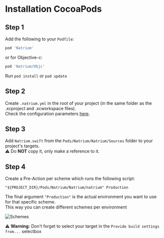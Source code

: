 
# Installation CocoaPods

## Step 1

Add the following to your `Podfile`:

```ruby
pod 'Natrium'
```

or for Objective-c:

```ruby
pod 'Natrium/Objc'
```

Run `pod install` or `pod update`

## Step 2

Create `.natrium.yml` in the root of your project (in the same folder as the .xcproject and .xcworkspace files).    
Check the configuration parameters [here](CONFIGURATION.md).

## Step 3
Add `Natrium.swift` from the `Pods/Natrium/Natrium/Sources` folder to your project's targets.   
⚠️ Do **NOT** copy it, only make a reference to it.

## Step 4
Create a Pre-Action per scheme which runs the following script:

```shell
"${PROJECT_DIR}/Pods/Natrium/Natrium/natrium" Production
```

The final argument `"Production"` is the actual environment you want to use for that specific scheme.<br>
This way you can create different schemes per environment

![Schemes](../Assets/xcode_scheme_cocoapods.png)

⚠️ **Warning:** Don't forget to select your target in the `Provide build settings from...` selectbox